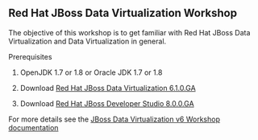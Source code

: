 ## Red Hat JBoss Data Virtualization Workshop
The objective of this workshop is to get familiar with Red Hat JBoss Data Virtualization and Data Virtualization in general.

Prerequisites

1. OpenJDK 1.7 or 1.8 or Oracle JDK 1.7 or 1.8

2. Download [Red Hat JBoss Data Virtualization 6.1.0.GA](http://www.jboss.org/products/datavirt/overview/)

3. Download [Red Hat JBoss Developer Studio 8.0.0.GA](http://www.jboss.org/products/devstudio/overview/)

For more details see the [JBoss Data Virtualization v6 Workshop documentation](https://github.com/DataVirtualizationByExample/DVWorkshop/tree/master/docs)
